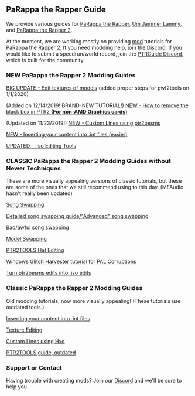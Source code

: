 ## PaRappa the Rapper Guide

We provide various guides for [PaRappa the Rapper](https://en.wikipedia.org/wiki/PaRappa_the_Rapper), [Um Jammer Lammy](https://en.wikipedia.org/wiki/Um_Jammer_Lammy), and [PaRappa the Rapper 2](https://en.wikipedia.org/wiki/PaRappa_the_Rapper_2).

At the moment, we are working mostly on providing [mod](https://en.wikipedia.org/wiki/Mod_(video_gaming)) tutorials for [PaRappa the Rapper 2](https://en.wikipedia.org/wiki/PaRappa_the_Rapper_2). If you need modding help, join the [Discord](https://discord.gg/YauNkFX). If you would like to submit a speedrun/world record, join the [PTRGuide Discord](https://discord.gg/Pk3qykb), which is built for the community.

### NEW PaRappa the Rapper 2 Modding Guides

[BIG UPDATE - Edit textures of models](https://ptrguide.github.io/edit-textures-of-models) (added proper steps for pwf2tools on 1/1/2020)

(Added on 12/14/2019! BRAND-NEW TUTORIAL!) [NEW - How to remove the black box in PTR2 **(For non-AMD Graphics cards)**](https://ptrguide.github.io/anti-black-box)

(Updated on 11/23/2019!) [NEW - Custom Lines using ptr2besms](https://ptrguide.github.io/ptr2besms)

[NEW - Inserting your content into .int files (easier)](https://ptrguide.github.io/easy-custom-files-into-int-files)

[UPDATED - .iso Editing Tools](https://ptrguide.github.io/ptr2-iso-edit-tools)

### CLASSIC PaRappa the Rapper 2 Modding Guides without Newer Techniques
These are more visually appealing versions of classic tutorials, but these are some of the ones that we still recommend using to this day. (MFAudio hasn't really been updated) 

[Song Swapping](https://ptrguide.github.io/song-swapping-in-ptr2)

[Detailed song swapping guide/"Advanced" song swapping](https://ptrguide.github.io/advanced-song-swapping-in-ptr2)

[Bad/awful song swapping](https://ptrguide.github.io/bad-awful-song-swapping-in-ptr2)

[Model Swapping](https://ptrguide.github.io/ptr2-model-swapping)

[PTR2TOOLS Hat Editing](https://ptrguide.github.io/hat-editing)

[Windows Glitch Harvester tutorial for PAL Corruptions](https://ptrguide.github.io/wgh-pal)

[Turn ptr2besms edits into .iso edits](https://ptrguide.github.io/permanent-ptr2besms)

### Classic PaRappa the Rapper 2 Modding Guides
Old modding tutorials, now more visually appealing! (These tutorials use outdated tools.)

[Inserting your content into .int files](https://ptrguide.github.io/custom-files-into-int-files)

[Texture Editing](https://ptrguide.github.io/ptr2-texture-editing)

[Custom Lines using Hxd](https://ptrguide.github.io/hxd-line-editing)

[PTR2TOOLS guide, outdated](https://mgrich.github.io/html/ptr2tools)

### Support or Contact

Having trouble with creating mods? Join our [Discord](https://discord.gg/YauNkFX) and we'll be sure to help you.
